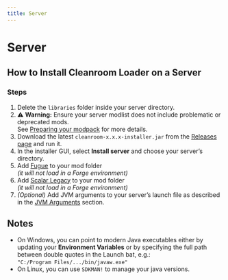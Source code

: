 ```yaml
---
title: Server
---
```


# Server

## How to Install Cleanroom Loader on a Server

### Steps

1. Delete the `libraries` folder inside your server directory.
2. :warning: **Warning:** Ensure your server modlist does not include problematic or deprecated mods.<br>
   See [Preparing your modpack](/wiki/end-user-guide/preparing-your-modpack) for more details.
3. Download the latest `cleanroom-x.x.x-installer.jar` from the [Releases page](https://github.com/CleanroomMC/Cleanroom/releases) and run it.
4. In the installer GUI, select **Install server** and choose your server’s directory.
5. Add [Fugue](https://www.curseforge.com/minecraft/mc-mods/fugue) to your mod folder<br>
   *(it will not load in a Forge environment)*
6. Add [Scalar Legacy](https://www.curseforge.com/minecraft/mc-mods/scalar-legacy) to your mod folder<br>
   *(it will not load in a Forge environment)*
7. *(Optional)* Add JVM arguments to your server’s launch file as described in the [JVM Arguments](/wiki/end-user-guide/args) section.

## Notes

- On Windows, you can point to modern Java executables either by updating your **Environment Variables** or by specifying the full path between double quotes in the Launch bat, e.g.:  
  `"C:/Program Files/.../bin/javaw.exe"`
- On Linux, you can use `SDKMAN!` to manage your java versions.
